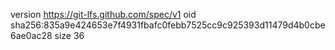 version https://git-lfs.github.com/spec/v1
oid sha256:835a9e424653e7f4931fbafc0febb7525cc9c925393d11479d4b0cbe6ae0ac28
size 36
